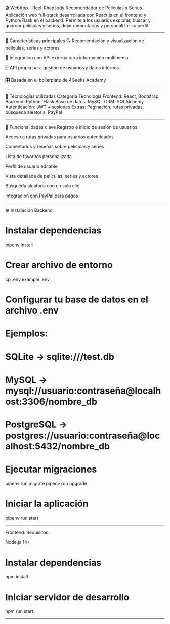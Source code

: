 🎬 WebApp - Reel-Rhapsody
Recomendador de Películas y Series.
Aplicación web full-stack desarrollada con React.js en el frontend y Python/Flask en el backend.
Permite a los usuarios explorar, buscar y guardar películas y series, dejar comentarios y personalizar su perfil.

---

🌟 Características principales
🔍 Recomendación y visualización de películas, series y actores

🔗 Integración con API externa para información multimedia

🗄️ API propia para gestión de usuarios y datos internos

🎛️ Basada en el boilerplate de 4Geeks Academy

---

🚀 Tecnologías utilizadas
Categoría	  Tecnología
Frontend:	  React, Bootstrap
Backend:	    Python, Flask
Base de datos:	MySQL
ORM:	        SQLAlchemy
Autenticación:	JWT + sesiones
Extras:	  Paginación, rutas privadas, búsqueda aleatoria, PayPal

---

🔐 Funcionalidades clave
Registro e inicio de sesión de usuarios

Acceso a rutas privadas para usuarios autenticados

Comentarios y reseñas sobre películas y series

Lista de favoritos personalizada

Perfil de usuario editable

Vista detallada de películas, series y actores

Búsqueda aleatoria con un solo clic

Integración con PayPal para pagos

---

⚙️ Instalación
Backend:

# Instalar dependencias
pipenv install

# Crear archivo de entorno
cp .env.example .env

# Configurar tu base de datos en el archivo .env
# Ejemplos:
# SQLite     -> sqlite:///test.db
# MySQL      -> mysql://usuario:contraseña@localhost:3306/nombre_db
# PostgreSQL -> postgres://usuario:contraseña@localhost:5432/nombre_db

# Ejecutar migraciones
pipenv run migrate
pipenv run upgrade

# Iniciar la aplicación
pipenv run start

---

Frontend:
Requisitos:

Node.js 14+

# Instalar dependencias
npm install

# Iniciar servidor de desarrollo
npm run start

---

